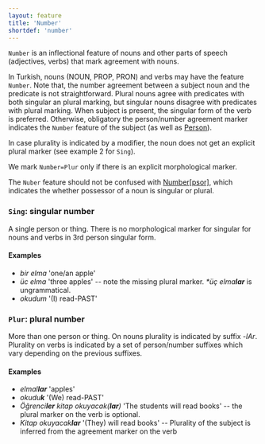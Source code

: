 ```yaml
---
layout: feature
title: 'Number'
shortdef: 'number'
---
```


`Number` is an inflectional feature of nouns and other parts of speech (adjectives, verbs) that mark agreement with nouns.

In Turkish, nouns (NOUN, PROP, PRON) and verbs may have the feature `Number`.
Note that, the number agreement between a subject noun and the predicate is not straightforward.
Plural nouns agree with predicates with both singular an plural
marking,
but singular nouns disagree with predicates with plural marking.
When subject is present, the singular form of the verb is preferred.
Otherwise, obligatory the person/number agreement marker indicates the `Number` feature of the subject (as well as [Person]()).

In case plurality is indicated by a modifier, the noun does not get an explicit plural marker (see example 2 for `Sing`).

We mark `Number=Plur` only if there is an explicit morphological marker.

The `Nuber` feature should not be confused with [Number\[psor\]](Number_psor),
which indicates the whether possessor of a noun is singular or plural.

### `Sing`: singular number

A single person or thing. There is no morphological marker for singular for nouns and verbs in 3rd person singular form.

#### Examples

* *bir elma* 'one/an apple'
* *üc elma* 'three apples' -- note the missing plural marker. 
 _\*üç elma<b>lar</b>_ is ungrammatical.
* *okudum* '(I) read-PAST'

### `Plur`: plural number

More than one person or thing.
On nouns plurality is indicated by suffix *-lAr*.
Plurality on verbs is indicated by a set of person/number suffixes which vary depending on the previous suffixes.

#### Examples

* *elmal<b>lar</b>* 'apples'
* *okudu<b>k</b>* '(We) read-PAST'
* *Öğrenci<b>ler</b> kitap okuyacak(<b>lar</b>)* 'The students will read books' -- the plural marker on the verb is optional.
* *Kitap okuyacak<b>lar</b>* '(They) will read books' -- Plurality of the subject is inferred from the agreement marker on the verb


<!-- Interlanguage links updated Út zář 29 20:31:36 CEST 2020 -->
